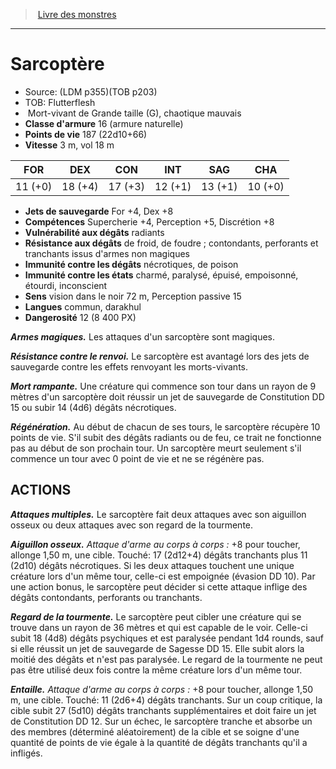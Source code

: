﻿> [Livre des monstres](tome_of_beasts_old.md)

---

# Sarcoptère

- Source: (LDM p355)(TOB p203)
- TOB: Flutterflesh
-  Mort-vivant de Grande taille (G), chaotique mauvais
- **Classe d'armure** 16 (armure naturelle)
- **Points de vie** 187 (22d10+66)
- **Vitesse** 3 m, vol 18 m

|FOR|DEX|CON|INT|SAG|CHA|
|---|---|---|---|---|---|
|11 (+0)|18 (+4)|17 (+3)|12 (+1)|13 (+1)|10 (+0)|

- **Jets de sauvegarde** For +4, Dex +8
- **Compétences** Supercherie +4, Perception +5, Discrétion +8
- **Vulnérabilité aux dégâts** radiants
- **Résistance aux dégâts** de froid, de foudre ; contondants, perforants et tranchants issus d'armes non magiques
- **Immunité contre les dégâts** nécrotiques, de poison
- **Immunité contre les états** charmé, paralysé, épuisé, empoisonné, étourdi, inconscient
- **Sens** vision dans le noir 72 m, Perception passive 15
- **Langues** commun, darakhul
- **Dangerosité** 12 (8 400 PX)

**_Armes magiques._** Les attaques d'un sarcoptère sont magiques.

**_Résistance contre le renvoi._** Le sarcoptère est avantagé lors des jets de sauvegarde contre les effets renvoyant les morts-vivants.

**_Mort rampante._** Une créature qui commence son tour dans un rayon de 9 mètres d'un sarcoptère doit réussir un jet de sauvegarde de Constitution DD 15 ou subir 14 (4d6) dégâts nécrotiques.

**_Régénération._** Au début de chacun de ses tours, le sarcoptère récupère 10 points de vie. S'il subit des dégâts radiants ou de feu, ce trait ne fonctionne pas au début de son prochain tour. Un sarcoptère meurt seulement s'il commence un tour avec 0 point de vie et ne se régénère pas.

## ACTIONS

**_Attaques multiples._** Le sarcoptère fait deux attaques avec son aiguillon osseux ou deux attaques avec son regard de la tourmente.

**_Aiguillon osseux._** _Attaque d'arme au corps à corps :_ +8 pour toucher, allonge 1,50 m, une cible. Touché: 17 (2d12+4) dégâts tranchants plus 11 (2d10) dégâts nécrotiques. Si les deux attaques touchent une unique créature lors d'un même tour, celle-ci est empoignée (évasion DD 10). Par une action bonus, le sarcoptère peut décider si cette attaque inflige des dégâts contondants, perforants ou tranchants.

**_Regard de la tourmente._** Le sarcoptère peut cibler une créature qui se trouve dans un rayon de 36 mètres et qui est capable de le voir. Celle-ci subit 18 (4d8) dégâts psychiques et est paralysée pendant 1d4 rounds, sauf si elle réussit un jet de sauvegarde de Sagesse DD 15. Elle subit alors la moitié des dégâts et n'est pas paralysée. Le regard de la tourmente ne peut pas être utilisé deux fois contre la même créature lors d'un même tour.

**_Entaille._** _Attaque d'arme au corps à corps :_ +8 pour toucher, allonge 1,50 m, une cible. Touché: 11 (2d6+4) dégâts tranchants. Sur un coup critique, la cible subit 27 (5d10) dégâts tranchants supplémentaires et doit faire un jet de Constitution DD 12. Sur un échec, le sarcoptère tranche et absorbe un des membres (déterminé aléatoirement) de la cible et se soigne d'une quantité de points de vie égale à la quantité de dégâts tranchants qu'il a infligés.

